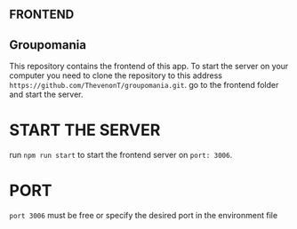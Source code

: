 ## FRONTEND

## Groupomania 
This repository contains the frontend of this app.
To start the server on your computer you need 
to clone the repository to this address `https://github.com/ThevenonT/groupomania.git`.
go to the frontend folder and start the server.

# START THE SERVER
run `npm run start` to start the frontend server on `port: 3006`.

# PORT
`port 3006` must be free or specify the desired port in the environment file 
